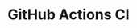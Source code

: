 # GitHub Actions CI












































































































































































































































































































































































































































































































































































































































































